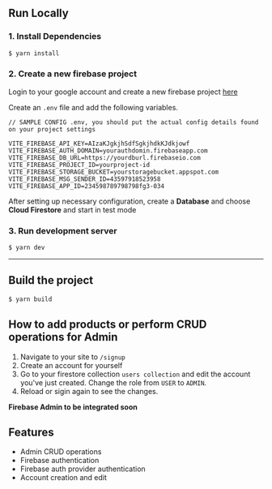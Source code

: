 ## Run Locally

### 1. Install Dependencies

```sh
$ yarn install
```

### 2. Create a new firebase project

Login to your google account and create a new firebase project [here](https://console.firebase.google.com/u/0/)

Create an `.env` file and add the following variables.

```
// SAMPLE CONFIG .env, you should put the actual config details found on your project settings

VITE_FIREBASE_API_KEY=AIzaKJgkjhSdfSgkjhdkKJdkjowf
VITE_FIREBASE_AUTH_DOMAIN=yourauthdomin.firebaseapp.com
VITE_FIREBASE_DB_URL=https://yourdburl.firebaseio.com
VITE_FIREBASE_PROJECT_ID=yourproject-id
VITE_FIREBASE_STORAGE_BUCKET=yourstoragebucket.appspot.com
VITE_FIREBASE_MSG_SENDER_ID=43597918523958
VITE_FIREBASE_APP_ID=234598789798798fg3-034

```

After setting up necessary configuration,
create a **Database** and choose **Cloud Firestore** and start in test mode

### 3. Run development server

```sh
$ yarn dev
```

---

## Build the project

```sh
$ yarn build
```

## How to add products or perform CRUD operations for Admin

1. Navigate to your site to `/signup`
2. Create an account for yourself
3. Go to your firestore collection `users collection` and edit the account you've just created. Change the role from `USER` to `ADMIN`.
4. Reload or sigin again to see the changes.

**Firebase Admin to be integrated soon**

## Features

- Admin CRUD operations
- Firebase authentication
- Firebase auth provider authentication
- Account creation and edit
